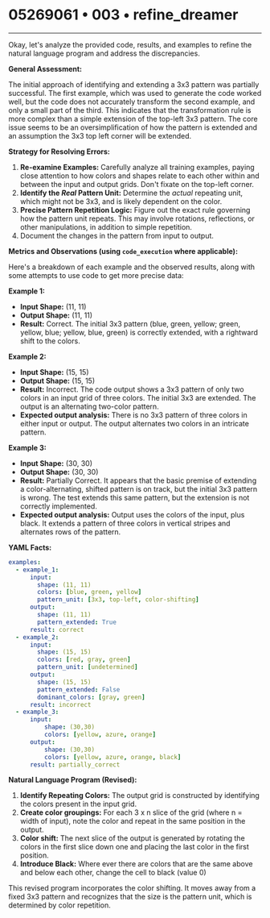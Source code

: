 # 05269061 • 003 • refine_dreamer

---
Okay, let's analyze the provided code, results, and examples to refine the natural language program and address the discrepancies.

**General Assessment:**

The initial approach of identifying and extending a 3x3 pattern was partially successful. The first example, which was used to generate the code worked well, but the code does not accurately transform the second example, and only a small part of the third. This indicates that the transformation rule is more complex than a simple extension of the top-left 3x3 pattern. The core issue seems to be an oversimplification of how the pattern is extended and an assumption the 3x3 top left corner will be extended.

**Strategy for Resolving Errors:**

1.  **Re-examine Examples:** Carefully analyze all training examples, paying close attention to how colors and shapes relate to each other within and between the input and output grids. Don't fixate on the top-left corner.
2.  **Identify the *Real* Pattern Unit:** Determine the *actual* repeating unit, which might not be 3x3, and is likely dependent on the color.
3.  **Precise Pattern Repetition Logic:** Figure out the exact rule governing how the pattern unit repeats. This may involve rotations, reflections, or other manipulations, in addition to simple repetition.
4.   Document the changes in the pattern from input to output.

**Metrics and Observations (using `code_execution` where applicable):**

Here's a breakdown of each example and the observed results, along with some attempts to use code to get more precise data:

**Example 1:**

*   **Input Shape:** (11, 11)
*   **Output Shape:** (11, 11)
*   **Result:** Correct. The initial 3x3 pattern (blue, green, yellow; green, yellow, blue; yellow, blue, green) is correctly extended, with a rightward shift to the colors.

**Example 2:**

*   **Input Shape:** (15, 15)
*   **Output Shape:** (15, 15)
*   **Result:** Incorrect. The code output shows a 3x3 pattern of only two colors in an input grid of three colors. The initial 3x3 are extended. The output is an alternating two-color pattern.
*   **Expected output analysis:** There is no 3x3 pattern of three colors in either input or output. The output alternates two colors in an intricate pattern.

**Example 3:**

*   **Input Shape:** (30, 30)
*   **Output Shape:** (30, 30)
*  **Result:** Partially Correct. It appears that the basic premise of extending a color-alternating, shifted pattern is on track, but the initial 3x3 pattern is wrong. The test extends this same pattern, but the extension is not correctly implemented.
* **Expected output analysis:** Output uses the colors of the input, plus black. It extends a pattern of three colors in vertical stripes and alternates rows of the pattern.

**YAML Facts:**

```yaml
examples:
  - example_1:
      input:
        shape: (11, 11)
        colors: [blue, green, yellow]
        pattern_unit: [3x3, top-left, color-shifting]
      output:
        shape: (11, 11)
        pattern_extended: True
      result: correct
  - example_2:
      input:
        shape: (15, 15)
        colors: [red, gray, green]
        pattern_unit: [undetermined]
      output:
        shape: (15, 15)
        pattern_extended: False
        dominant_colors: [gray, green]
      result: incorrect
  - example_3:
      input:
          shape: (30,30)
          colors: [yellow, azure, orange]
      output:
          shape: (30,30)
          colors: [yellow, azure, orange, black]
      result: partially_correct

```

**Natural Language Program (Revised):**

1.  **Identify Repeating Colors:** The output grid is constructed by identifying the colors present in the input grid.
2.  **Create color groupings:** For each 3 x n slice of the grid (where n = width of input), note the color and repeat in the same position in the output.
3.  **Color shift:** The next slice of the output is generated by rotating the colors in the first slice down one and placing the last color in the first position.
4.  **Introduce Black:** Where ever there are colors that are the same above and below each other, change the cell to black (value 0)

This revised program incorporates the color shifting. It moves away from a fixed 3x3 pattern and recognizes that the size is the pattern unit, which is determined by color repetition.

